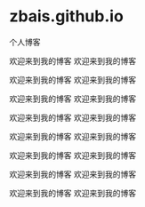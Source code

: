 # zbais.github.io
个人博客

欢迎来到我的博客          欢迎来到我的博客

欢迎来到我的博客          欢迎来到我的博客

欢迎来到我的博客          欢迎来到我的博客

欢迎来到我的博客          欢迎来到我的博客

欢迎来到我的博客          欢迎来到我的博客

欢迎来到我的博客          欢迎来到我的博客

欢迎来到我的博客          欢迎来到我的博客

欢迎来到我的博客          欢迎来到我的博客
